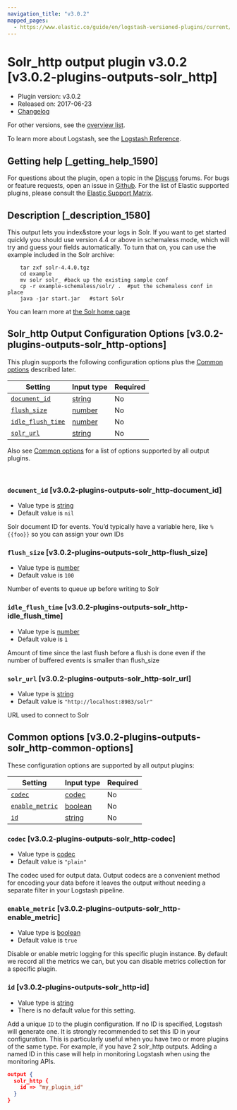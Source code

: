 ```yaml
---
navigation_title: "v3.0.2"
mapped_pages:
  - https://www.elastic.co/guide/en/logstash-versioned-plugins/current/v3.0.2-plugins-outputs-solr_http.html
---
```


# Solr_http output plugin v3.0.2 [v3.0.2-plugins-outputs-solr_http]


* Plugin version: v3.0.2
* Released on: 2017-06-23
* [Changelog](https://github.com/logstash-plugins/logstash-output-solr_http/blob/v3.0.2/CHANGELOG.md)

For other versions, see the [overview list](output-solr_http-index.md).

To learn more about Logstash, see the [Logstash Reference](logstash://reference/index.md).

## Getting help [_getting_help_1590]

For questions about the plugin, open a topic in the [Discuss](http://discuss.elastic.co) forums. For bugs or feature requests, open an issue in [Github](https://github.com/logstash-plugins/logstash-output-solr_http). For the list of Elastic supported plugins, please consult the [Elastic Support Matrix](https://www.elastic.co/support/matrix#matrix_logstash_plugins).


## Description [_description_1580]

This output lets you index&store your logs in Solr. If you want to get started quickly you should use version 4.4 or above in schemaless mode, which will try and guess your fields automatically. To turn that on, you can use the example included in the Solr archive:

```shell
    tar zxf solr-4.4.0.tgz
    cd example
    mv solr solr_ #back up the existing sample conf
    cp -r example-schemaless/solr/ .  #put the schemaless conf in place
    java -jar start.jar   #start Solr
```

You can learn more at [the Solr home page](https://lucene.apache.org/solr/)


## Solr_http Output Configuration Options [v3.0.2-plugins-outputs-solr_http-options]

This plugin supports the following configuration options plus the [Common options](v3-0-2-plugins-outputs-solr_http.md#v3.0.2-plugins-outputs-solr_http-common-options) described later.

| Setting | Input type | Required |
| --- | --- | --- |
| [`document_id`](v3-0-2-plugins-outputs-solr_http.md#v3.0.2-plugins-outputs-solr_http-document_id) | [string](logstash://reference/configuration-file-structure.md#string) | No |
| [`flush_size`](v3-0-2-plugins-outputs-solr_http.md#v3.0.2-plugins-outputs-solr_http-flush_size) | [number](logstash://reference/configuration-file-structure.md#number) | No |
| [`idle_flush_time`](v3-0-2-plugins-outputs-solr_http.md#v3.0.2-plugins-outputs-solr_http-idle_flush_time) | [number](logstash://reference/configuration-file-structure.md#number) | No |
| [`solr_url`](v3-0-2-plugins-outputs-solr_http.md#v3.0.2-plugins-outputs-solr_http-solr_url) | [string](logstash://reference/configuration-file-structure.md#string) | No |

Also see [Common options](v3-0-2-plugins-outputs-solr_http.md#v3.0.2-plugins-outputs-solr_http-common-options) for a list of options supported by all output plugins.

 

### `document_id` [v3.0.2-plugins-outputs-solr_http-document_id]

* Value type is [string](logstash://reference/configuration-file-structure.md#string)
* Default value is `nil`

Solr document ID for events. You’d typically have a variable here, like `%{{foo}}` so you can assign your own IDs


### `flush_size` [v3.0.2-plugins-outputs-solr_http-flush_size]

* Value type is [number](logstash://reference/configuration-file-structure.md#number)
* Default value is `100`

Number of events to queue up before writing to Solr


### `idle_flush_time` [v3.0.2-plugins-outputs-solr_http-idle_flush_time]

* Value type is [number](logstash://reference/configuration-file-structure.md#number)
* Default value is `1`

Amount of time since the last flush before a flush is done even if the number of buffered events is smaller than flush_size


### `solr_url` [v3.0.2-plugins-outputs-solr_http-solr_url]

* Value type is [string](logstash://reference/configuration-file-structure.md#string)
* Default value is `"http://localhost:8983/solr"`

URL used to connect to Solr



## Common options [v3.0.2-plugins-outputs-solr_http-common-options]

These configuration options are supported by all output plugins:

| Setting | Input type | Required |
| --- | --- | --- |
| [`codec`](v3-0-2-plugins-outputs-solr_http.md#v3.0.2-plugins-outputs-solr_http-codec) | [codec](logstash://reference/configuration-file-structure.md#codec) | No |
| [`enable_metric`](v3-0-2-plugins-outputs-solr_http.md#v3.0.2-plugins-outputs-solr_http-enable_metric) | [boolean](logstash://reference/configuration-file-structure.md#boolean) | No |
| [`id`](v3-0-2-plugins-outputs-solr_http.md#v3.0.2-plugins-outputs-solr_http-id) | [string](logstash://reference/configuration-file-structure.md#string) | No |

### `codec` [v3.0.2-plugins-outputs-solr_http-codec]

* Value type is [codec](logstash://reference/configuration-file-structure.md#codec)
* Default value is `"plain"`

The codec used for output data. Output codecs are a convenient method for encoding your data before it leaves the output without needing a separate filter in your Logstash pipeline.


### `enable_metric` [v3.0.2-plugins-outputs-solr_http-enable_metric]

* Value type is [boolean](logstash://reference/configuration-file-structure.md#boolean)
* Default value is `true`

Disable or enable metric logging for this specific plugin instance. By default we record all the metrics we can, but you can disable metrics collection for a specific plugin.


### `id` [v3.0.2-plugins-outputs-solr_http-id]

* Value type is [string](logstash://reference/configuration-file-structure.md#string)
* There is no default value for this setting.

Add a unique `ID` to the plugin configuration. If no ID is specified, Logstash will generate one. It is strongly recommended to set this ID in your configuration. This is particularly useful when you have two or more plugins of the same type. For example, if you have 2 solr_http outputs. Adding a named ID in this case will help in monitoring Logstash when using the monitoring APIs.

```json
output {
  solr_http {
    id => "my_plugin_id"
  }
}
```



